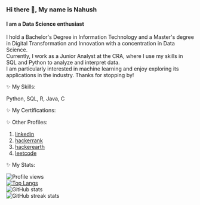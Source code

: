 <!--
**nahushamane/nahushamane** is a ✨ _special_ ✨ repository because its `README.md` (this file) appears on your GitHub profile.

Here are some ideas to get you started:

- 🔭 I’m currently working on ...
- 🌱 I’m currently learning ...
- 👯 I’m looking to collaborate on ...
- 🤔 I’m looking for help with ...
- 💬 Ask me about ...
- 📫 How to reach me: ...
- 😄 Pronouns: ...
- ⚡ Fun fact: ...
-->

### Hi there 👋, My name is Nahush
#### I am a Data Science enthusiast

I hold a Bachelor's Degree in Information Technology and a Master's degree in Digital Transformation and Innovation with a concentration in Data Science.  
Currently, I work as a Junior Analyst at the CRA, where I use my skills in SQL and Python to analyze and interpret data.  
I am particularly interested in machine learning and enjoy exploring its applications in the industry. Thanks for stopping by!  

✨ My Skills: 

Python, SQL, R, Java, C

✨ My Certifications:

✨ Other Profiles:

1. [linkedin](https://www.linkedin.com/in/nahushamane/)
2. [hackerrank](https://www.hackerearth.com/@nahushamane)
3. [hackerearth](https://www.hackerrank.com/nahushamane)
4. [leetcode](https://leetcode.com/nahushamane/)

✨ My Stats:

![Profile views](https://gpvc.arturio.dev/nahushamane)  
[![Top Langs](https://github-readme-stats.vercel.app/api/top-langs/?username=nahushamane)](https://github.com/anuraghazra/github-readme-stats)  
![GitHub stats](https://github-readme-stats.vercel.app/api?username=nahushamane&show_icons=true)  
![GitHub streak stats](https://streak-stats.demolab.com/?user=nahushamane)  
